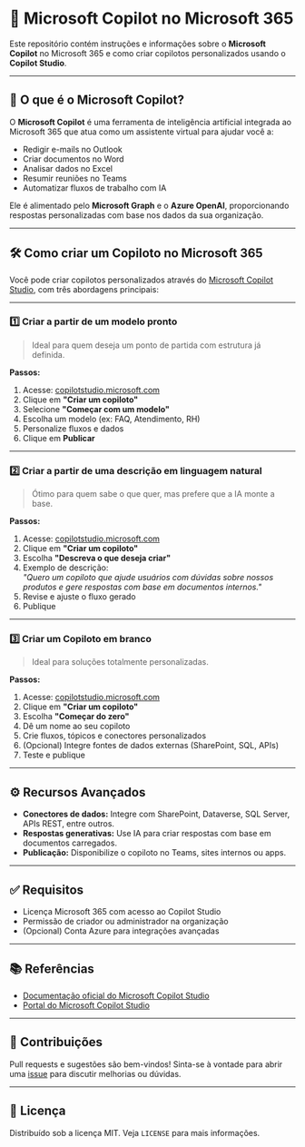 # 🤖 Microsoft Copilot no Microsoft 365

Este repositório contém instruções e informações sobre o **Microsoft Copilot** no Microsoft 365 e como criar copilotos personalizados usando o **Copilot Studio**.

---

## 📌 O que é o Microsoft Copilot?

O **Microsoft Copilot** é uma ferramenta de inteligência artificial integrada ao Microsoft 365 que atua como um assistente virtual para ajudar você a:

- Redigir e-mails no Outlook
- Criar documentos no Word
- Analisar dados no Excel
- Resumir reuniões no Teams
- Automatizar fluxos de trabalho com IA

Ele é alimentado pelo **Microsoft Graph** e o **Azure OpenAI**, proporcionando respostas personalizadas com base nos dados da sua organização.

---

## 🛠️ Como criar um Copiloto no Microsoft 365

Você pode criar copilotos personalizados através do [Microsoft Copilot Studio](https://copilotstudio.microsoft.com), com três abordagens principais:

---

### 1️⃣ Criar a partir de um modelo pronto

> Ideal para quem deseja um ponto de partida com estrutura já definida.

**Passos:**
1. Acesse: [copilotstudio.microsoft.com](https://copilotstudio.microsoft.com)
2. Clique em **"Criar um copiloto"**
3. Selecione **"Começar com um modelo"**
4. Escolha um modelo (ex: FAQ, Atendimento, RH)
5. Personalize fluxos e dados
6. Clique em **Publicar**

---

### 2️⃣ Criar a partir de uma descrição em linguagem natural

> Ótimo para quem sabe o que quer, mas prefere que a IA monte a base.

**Passos:**
1. Acesse: [copilotstudio.microsoft.com](https://copilotstudio.microsoft.com)
2. Clique em **"Criar um copiloto"**
3. Escolha **"Descreva o que deseja criar"**
4. Exemplo de descrição:  
   _"Quero um copiloto que ajude usuários com dúvidas sobre nossos produtos e gere respostas com base em documentos internos."_
5. Revise e ajuste o fluxo gerado
6. Publique

---

### 3️⃣ Criar um Copiloto em branco

> Ideal para soluções totalmente personalizadas.

**Passos:**
1. Acesse: [copilotstudio.microsoft.com](https://copilotstudio.microsoft.com)
2. Clique em **"Criar um copiloto"**
3. Escolha **"Começar do zero"**
4. Dê um nome ao seu copiloto
5. Crie fluxos, tópicos e conectores personalizados
6. (Opcional) Integre fontes de dados externas (SharePoint, SQL, APIs)
7. Teste e publique

---

## ⚙️ Recursos Avançados

- **Conectores de dados:** Integre com SharePoint, Dataverse, SQL Server, APIs REST, entre outros.
- **Respostas generativas:** Use IA para criar respostas com base em documentos carregados.
- **Publicação:** Disponibilize o copiloto no Teams, sites internos ou apps.

---

## ✅ Requisitos

- Licença Microsoft 365 com acesso ao Copilot Studio
- Permissão de criador ou administrador na organização
- (Opcional) Conta Azure para integrações avançadas

---

## 📚 Referências

- [Documentação oficial do Microsoft Copilot Studio](https://learn.microsoft.com/power-virtual-agents/)
- [Portal do Microsoft Copilot Studio](https://copilotstudio.microsoft.com)

---

## 🧠 Contribuições

Pull requests e sugestões são bem-vindos! Sinta-se à vontade para abrir uma [issue](https://github.com/seu-usuario/seu-repo/issues) para discutir melhorias ou dúvidas.

---

## 📝 Licença

Distribuído sob a licença MIT. Veja `LICENSE` para mais informações.

